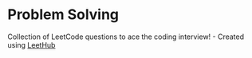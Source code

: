 # Problem Solving
Collection of LeetCode questions to ace the coding interview! - Created using [LeetHub](https://github.com/QasimWani/LeetHub)
